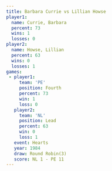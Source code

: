 ```yaml
---
title: Barbara Currie vs Lillian Howse
player1:               
  name: Currie, Barbara
  percent: 73          
  wins: 1              
  losses: 0            
player2:               
  name: Howse, Lillian 
  percent: 63          
  wins: 0              
  losses: 1            
games:
 - player1:          
     team: 'PE'      
     position: Fourth
     percent: 73     
     win: 1          
     loss: 0         
   player2:        
     team: 'NL'    
     position: Lead
     percent: 63   
     win: 0        
     loss: 1       
   event: Hearts       
   year: 1984          
   draw: Round Robin(3)
   score: NL 1 - PE 11 
---
```

